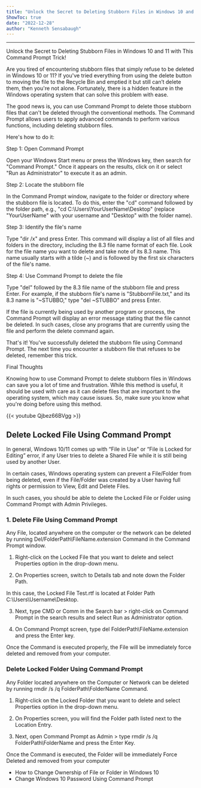 ```yaml
---
title: "Unlock the Secret to Deleting Stubborn Files in Windows 10 and 11 with This Command Prompt Trick!"
ShowToc: true 
date: "2022-12-28"
author: "Kenneth Sensabaugh"
---
```

*****
Unlock the Secret to Deleting Stubborn Files in Windows 10 and 11 with This Command Prompt Trick!

Are you tired of encountering stubborn files that simply refuse to be deleted in Windows 10 or 11? If you've tried everything from using the delete button to moving the file to the Recycle Bin and emptied it but still can’t delete them, then you're not alone. Fortunately, there is a hidden feature in the Windows operating system that can solve this problem with ease.

The good news is, you can use Command Prompt to delete those stubborn files that can't be deleted through the conventional methods. The Command Prompt allows users to apply advanced commands to perform various functions, including deleting stubborn files.

Here's how to do it:

Step 1: Open Command Prompt

Open your Windows Start menu or press the Windows key, then search for "Command Prompt." Once it appears on the results, click on it or select "Run as Administrator" to execute it as an admin.

Step 2: Locate the stubborn file

In the Command Prompt window, navigate to the folder or directory where the stubborn file is located. To do this, enter the "cd" command followed by the folder path, e.g., "cd C:\Users\YourUserName\Desktop" (replace "YourUserName" with your username and "Desktop" with the folder name).

Step 3: Identify the file's name

Type "dir /x" and press Enter. This command will display a list of all files and folders in the directory, including the 8.3 file name format of each file. Look for the file name you want to delete and take note of its 8.3 name. This name usually starts with a tilde (~) and is followed by the first six characters of the file's name.

Step 4: Use Command Prompt to delete the file

Type "del" followed by the 8.3 file name of the stubborn file and press Enter. For example, if the stubborn file's name is "StubbornFile.txt," and its 8.3 name is "~STUBBO," type "del ~STUBBO" and press Enter.

If the file is currently being used by another program or process, the Command Prompt will display an error message stating that the file cannot be deleted. In such cases, close any programs that are currently using the file and perform the delete command again.

That's it! You've successfully deleted the stubborn file using Command Prompt. The next time you encounter a stubborn file that refuses to be deleted, remember this trick.

Final Thoughts

Knowing how to use Command Prompt to delete stubborn files in Windows can save you a lot of time and frustration. While this method is useful, it should be used with care as it can delete files that are important to the operating system, which may cause issues. So, make sure you know what you're doing before using this method.

{{< youtube Qjbez66BVgg >}} 




 
## Delete Locked File Using Command Prompt
 
In general, Windows 10/11 comes up with “File in Use” or “File is Locked for Editing” error, if any User tries to delete a Shared File while it is still being used by another User.
 
In certain cases, Windows operating system can prevent a File/Folder from being deleted, even if the File/Folder was created by a User having full rights or permission to View, Edit and Delete Files.
 
In such cases, you should be able to delete the Locked File or Folder using Command Prompt with Admin Privileges.
 
### 1. Delete File Using Command Prompt
 
Any File, located anywhere on the computer or the network can be deleted by running Del/FolderPath\FileName.extension Command in the Command Prompt window.
 
1. Right-click on the Locked File that you want to delete and select Properties option in the drop-down menu.
 
2. On Properties screen, switch to Details tab and note down the Folder Path.
 
In this case, the Locked File Test.rtf is located at Folder Path C:\Users\Username\Desktop.
 
3. Next, type CMD or Comm in the Search bar > right-click on Command Prompt in the search results and select Run as Administrator option.
 
4. On Command Prompt screen, type del FolderPath\FileName.extension and press the Enter key.
 
Once the Command is executed properly, the File will be immediately force deleted and removed from your computer.
 
### Delete Locked Folder Using Command Prompt
 
Any Folder located anywhere on the Computer or Network can be deleted by running rmdir /s /q FolderPath\FolderName Command.
 
1. Right-click on the Locked Folder that you want to delete and select Properties option in the drop-down menu.
 
2. On Properties screen, you will find the Folder path listed next to the Location Entry.
 
3. Next, open Command Prompt as Admin > type rmdir /s /q FolderPath\FolderName and press the Enter Key.
 
Once the Command is executed, the Folder will be immediately Force Deleted and removed from your computer
 
- How to Change Ownership of File or Folder in Windows 10
 - Change Windows 10 Password Using Command Prompt




